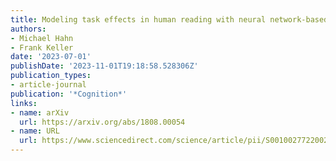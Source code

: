 ```yaml
---
title: Modeling task effects in human reading with neural network-based attention
authors:
- Michael Hahn
- Frank Keller
date: '2023-07-01'
publishDate: '2023-11-01T19:18:58.528306Z'
publication_types:
- article-journal
publication: '*Cognition*'
links:
- name: arXiv
  url: https://arxiv.org/abs/1808.00054
- name: URL
  url: https://www.sciencedirect.com/science/article/pii/S0010027722002773
---
```

